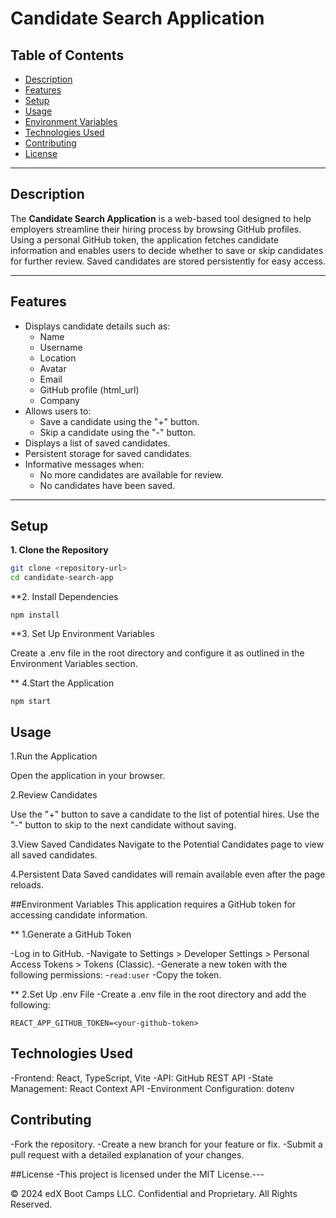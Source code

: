 # Candidate Search Application

## Table of Contents
- [Description](#description)
- [Features](#features)
- [Setup](#setup)
- [Usage](#usage)
- [Environment Variables](#environment-variables)
- [Technologies Used](#technologies-used)
- [Contributing](#contributing)
- [License](#license)

---

## Description

The **Candidate Search Application** is a web-based tool designed to help employers streamline their hiring process by browsing GitHub profiles. Using a personal GitHub token, the application fetches candidate information and enables users to decide whether to save or skip candidates for further review. Saved candidates are stored persistently for easy access.

---

## Features

- Displays candidate details such as:
  - Name
  - Username
  - Location
  - Avatar
  - Email
  - GitHub profile (html_url)
  - Company
- Allows users to:
  - Save a candidate using the "+" button.
  - Skip a candidate using the "-" button.
- Displays a list of saved candidates.
- Persistent storage for saved candidates.
- Informative messages when:
  - No more candidates are available for review.
  - No candidates have been saved.

---

## Setup

**1. Clone the Repository**  
   ```bash
   git clone <repository-url>
   cd candidate-search-app
```
**2. Install Dependencies
```
npm install
```
**3. Set Up Environment Variables

Create a .env file in the root directory and configure it as outlined in the Environment Variables section.

** 4.Start the Application
```
npm start
```
## Usage

1.Run the Application

Open the application in your browser.

2.Review Candidates

Use the "+" button to save a candidate to the list of potential hires.
Use the "-" button to skip to the next candidate without saving.

3.View Saved Candidates
Navigate to the Potential Candidates page to view all saved candidates.

4.Persistent Data
Saved candidates will remain available even after the page reloads.

##Environment Variables
This application requires a GitHub token for accessing candidate information.

** 1.Generate a GitHub Token

-Log in to GitHub.
-Navigate to Settings > Developer Settings > Personal Access Tokens > Tokens (Classic).
-Generate a new token with the following permissions:
-```read:user```
-Copy the token.

** 2.Set Up .env File
-Create a .env file in the root directory and add the following:
```
REACT_APP_GITHUB_TOKEN=<your-github-token>
```

## Technologies Used

-Frontend: React, TypeScript, Vite
-API: GitHub REST API
-State Management: React Context API
-Environment Configuration: dotenv

## Contributing

-Fork the repository.
-Create a new branch for your feature or fix.
-Submit a pull request with a detailed explanation of your changes.

##License
-This project is licensed under the MIT License.---

© 2024 edX Boot Camps LLC. Confidential and Proprietary. All Rights Reserved.
